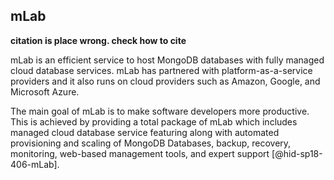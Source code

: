 mLab
----

**citation is place wrong. check how to cite**

mLab is an efficient service to host MongoDB databases with fully
managed cloud database services. mLab has partnered with
platform-as-a-service providers and it also runs on cloud providers such
as Amazon, Google, and Microsoft Azure.

The main goal of mLab is to make software developers more productive.
This is achieved by providing a total package of mLab which includes
managed cloud database service featuring along with automated
provisioning and scaling of MongoDB Databases, backup, recovery,
monitoring, web-based management tools, and expert
support [@hid-sp18-406-mLab].
